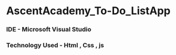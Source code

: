 # AscentAcademy_To-Do_ListApp


###  IDE - Microsoft Visual Studio
### Technology Used - Html , Css , js
